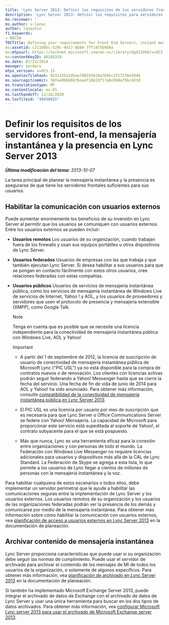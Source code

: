 ```yaml
---
title: 'Lync Server 2013: Definir los requisitos de los servidores front-end, la mensajería instantánea y la presencia'
description: 'Lync Server 2013: definir los requisitos para servidores front-end, mensajería instantánea y presencia.'
ms.reviewer: ''
ms.author: v-lanac
author: lanachin
f1.keywords:
- NOCSH
TOCTitle: Defining your requirements for Front End Servers, instant messaging, and presence
ms:assetid: c21198bc-520c-4d17-8b84-7ff1475b9b0a
ms:mtpsurl: https://technet.microsoft.com/en-us/library/Gg412956(v=OCS.15)
ms:contentKeyID: 48185319
ms.date: 07/23/2014
manager: serdars
mtps_version: v=OCS.15
ms.openlocfilehash: 923132b32d5aef80191b19a7b85c3f17276e5946
ms.sourcegitcommit: 36fee89bb887bea4f18b19f17a8c69daf5bc423d
ms.translationtype: MT
ms.contentlocale: es-ES
ms.lasthandoff: 11/26/2020
ms.locfileid: "49430815"
---
```

# <a name="defining-your-requirements-for-front-end-servers-instant-messaging-and-presence-in-lync-server-2013"></a>Definir los requisitos de los servidores front-end, la mensajería instantánea y la presencia en Lync Server 2013

<div data-xmlns="http://www.w3.org/1999/xhtml">

<div class="topic" data-xmlns="http://www.w3.org/1999/xhtml" data-msxsl="urn:schemas-microsoft-com:xslt" data-cs="https://msdn.microsoft.com/">

<div data-asp="https://msdn2.microsoft.com/asp">



</div>

<div id="mainSection">

<div id="mainBody">

<span> </span>

_**Última modificación del tema:** 2013-10-07_

La tarea principal de planear la mensajería instantánea y la presencia es asegurarse de que tiene los servidores frontales suficientes para sus usuarios.

<div>

## <a name="enabling-communication-with-external-users"></a>Habilitar la comunicación con usuarios externos

Puede aumentar enormemente los beneficios de su inversión en Lync Server al permitir que los usuarios se comuniquen con usuarios externos. Entre los usuarios externos se pueden incluir:

  - **Usuarios remotos**   Los usuarios de su organización, cuando trabajan fuera de los firewalls y usan sus equipos portátiles u otros dispositivos de Lync Server.

  - **Usuarios federados**   Usuarios de empresas con las que trabaja y que también ejecutan Lync Server. Si desea habilitar a sus usuarios para que se pongan en contacto fácilmente con estos otros usuarios, cree relaciones federadas con estas compañías.

  - **Usuarios públicos**   Usuarios de servicios de mensajería instantánea pública, como los servicios de mensajería instantánea de Windows Live de servicios de Internet, Yahoo \! y AOL, y los usuarios de proveedores y servidores que usen el protocolo de presencia y mensajería extensible (XMPP), como Google Talk.
    
    <div>
    

    > [!NOTE]  
    > Tenga en cuenta que es posible que se necesite una licencia independiente para la conectividad de mensajería instantánea pública con Windows Live, AOL y Yahoo!

    
    </div>
    
    <div>
    

    > [!IMPORTANT]  
    > <UL>
    > <LI>
    > <P>A partir del 1 de septiembre de 2012, la licencia de suscripción de usuario de conectividad de mensajería instantánea pública de Microsoft Lync ("PIC USL") ya no está disponible para la compra de contratos nuevos o de renovación. Los clientes con licencias activas podrán seguir federando a Yahoo! Messenger hasta que se cierre la fecha del servicio. Una fecha de fin de vida de junio de 2014 para AOL y Yahoo! ha sido anunciado. Para obtener más información, consulte <A href="lync-server-2013-support-for-public-instant-messenger-connectivity.md">compatibilidad de la conectividad de mensajería instantánea pública en Lync Server 2013</A>.</P>
    > <LI>
    > <P>El PIC USL es una licencia por usuario por mes de suscripción que es necesaria para que Lync Server o Office Communications Server se federe con Yahoo! Mensajería. La capacidad de Microsoft para proporcionar este servicio está supeditada al soporte de Yahoo!, el contrato subyacente para el que se está pospuesto.</P>
    > <LI>
    > <P>Más que nunca, Lync es una herramienta eficaz para la conexión entre organizaciones y con personas de todo el mundo. La Federación con Windows Live Messenger no requiere licencias adicionales para usuarios y dispositivos más allá de la CAL de Lync Standard. La Federación de Skype se agrega a esta lista, lo que permite a los usuarios de Lync llegar a cientos de millones de personas con la mensajería instantánea y la voz.</P></LI></UL>

    
    </div>

Para habilitar cualquiera de estos escenarios o todos ellos, debe implementar un servidor perimetral que le ayude a habilitar las comunicaciones seguras entre la implementación de Lync Server y los usuarios externos. Los usuarios remotos de su organización y los usuarios de las organizaciones federadas podrán ver la presencia de los demás y comunicarse por medio de la mensajería instantánea. Para obtener más información sobre cómo habilitar la comunicación con usuarios externos, vea [planificación de acceso a usuarios externos en Lync Server 2013](lync-server-2013-planning-for-external-user-access.md) en la documentación de planeación.

</div>

<div>

## <a name="archiving-im-content"></a>Archivar contenido de mensajería instantánea

Lync Server proporciona características que puede usar si su organización debe seguir las normas de cumplimiento. Puede usar el servidor de archivado para archivar el contenido de los mensajes de MI de todos los usuarios de la organización, o solamente de algunos específicos. Para obtener más información, vea [planificación de archivado en Lync Server 2013](lync-server-2013-planning-for-archiving.md) en la documentación de planeación.

Si también ha implementado Microsoft Exchange Server 2013, puede integrar el archivado de datos de Exchange con el archivado de datos de Lync Server y usar una única herramienta para buscar en los dos tipos de datos archivados. Para obtener más información, vea [configurar Microsoft Lync server 2013 para usar el archivado de Microsoft Exchange server 2013](configuring-lync-server-2013-to-use-microsoft-exchange-server-2013-archiving.md).

</div>

</div>

<span> </span>

</div>

</div>

</div>

